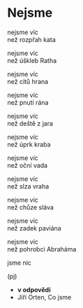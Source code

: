 Nejsme
======

nejsme víc  
než rozpřah kata

nejsme víc  
než úškleb Ratha

nejsme víc  
než citů hrana

nejsme víc  
než pnutí rána

nejsme víc  
než deště z jara

nejsme víc  
než úprk kraba 

nejsme víc  
než oční vada

nejsme víc  
než slza vraha

nejsme víc  
než chůze sláva

nejsme víc  
než zadek paviána

nejsme víc  
než pohrobci Abraháma

jsme nic

(pj)

* __v odpovědi__
* Jiří Orten, Co jsme

